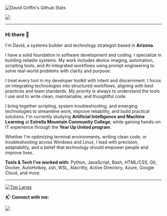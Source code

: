 <img src="https://github-readme-stats.vercel.app/api?username=DavidTJGriffin&show_icons=true&theme=tokyonight" alt="David Griffin's Github Stats"></img>

![](https://komarev.com/ghpvc/?username=DavidTJGriffin&color=blueviolet&style=flat-square)

---

### Hi there 👋

<p>I'm David, a systems builder and technology strategist based in <b>Arizona</b>.</p>

<p>I have a solid foundation in software development and coding. I specialize in building reliable systems. My work includes device imaging, automation, scripting tools, and AI-integrated workflows using prompt engineering to solve real-world problems with clarity and purpose.</p>

<p>I treat every tool in my developer toolkit with intent and discernment. I focus on integrating technologies into structured workflows, aligning with best practices and team standards. My priority is always to understand the tools I use and to write clean, maintainable, and thoughtful code.</p>

<p>I bring together scripting, system troubleshooting, and emerging technologies to streamline work, improve reliability, and build practical solutions. I'm currently studying <b>Artificial Intelligence and Machine Learning</b> at <b>Estrella Mountain Community College</b>, while gaining hands-on IT experience through the <b>Year Up United program</b>.</p>

<p>Whether I'm optimizing terminal environments, writing clean code, or troubleshooting across Windows and Linux, I lead with precision, adaptability, and a belief that technology should empower people and improve lives.</p>

<p><b>Tools & Tech I’ve worked with:</b> Python, JavaScript, Bash, HTML/CSS, Git, Docker, AutoHotkey, zsh, WSL, Alacritty, Active Directory, Azure, Google Cloud, and more.</p>

---

[![Top Langs](https://github-readme-stats.vercel.app/api/top-langs/?username=DavidTJGriffin&theme=tokyonight)](https://github.com/DavidTJGriffin/github-readme-stats)

📬 **Connect with me:**

[![](https://img.shields.io/badge/linkedin-%230077B5.svg?&style=for-the-badge&logo=linkedin&logoColor=white)](https://www.linkedin.com/in/DavidTJGriffin)
